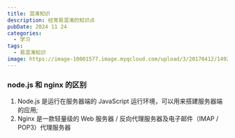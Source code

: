 ```yaml
---
title: 混淆知识
description: 经常易混淆的知识点
pubDate: 2024 11 24
categories:
  - 学习
tags:
  - 易混淆知识
image: https://image-10001577.image.myqcloud.com/upload/3/20170412/1492007452202.jpg
---
```


### node.js 和 nginx 的区别

1. Node.js 是运行在服务器端的 JavaScript 运行环境，可以用来搭建服务器端的应用;
2. Nginx 是一款轻量级的 Web 服务器 / 反向代理服务器及电子邮件（IMAP / POP3）代理服务器
